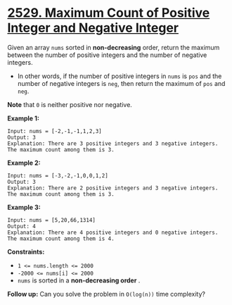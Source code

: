 # [2529. Maximum Count of Positive Integer and Negative Integer](https://leetcode.com/problems/maximum-count-of-positive-integer-and-negative-integer/description/?envType=daily-question&envId=2025-03-12)

Given an array `nums` sorted in **non-decreasing**  order, return the maximum between the number of positive integers and the number of negative integers.

- In other words, if the number of positive integers in `nums` is `pos` and the number of negative integers is `neg`, then return the maximum of `pos` and `neg`.

**Note**  that `0` is neither positive nor negative.

**Example 1:** 

```
Input: nums = [-2,-1,-1,1,2,3]
Output: 3
Explanation: There are 3 positive integers and 3 negative integers. The maximum count among them is 3.
```

**Example 2:** 

```
Input: nums = [-3,-2,-1,0,0,1,2]
Output: 3
Explanation: There are 2 positive integers and 3 negative integers. The maximum count among them is 3.
```

**Example 3:** 

```
Input: nums = [5,20,66,1314]
Output: 4
Explanation: There are 4 positive integers and 0 negative integers. The maximum count among them is 4.
```

**Constraints:** 

- `1 <= nums.length <= 2000`
- `-2000 <= nums[i] <= 2000`
- `nums` is sorted in a **non-decreasing order** .

**Follow up:**  Can you solve the problem in `O(log(n))` time complexity?